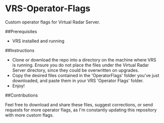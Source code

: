 # VRS-Operator-Flags
Custom operator flags for Virtual Radar Server.

##Prerequisites
- VRS installed and running

##Instructions

- Clone or download the repo into a directory on the machine where VRS is running. Ensure you do not place the files under the Virtual Radar Server directory, since they could be overwritten on upgrades.
- Copy the desired files contained in the 'OperatorFlags' folder you've just downloaded, and paste them in your VRS 'Operator Flags' folder.
- Enjoy!

##Contributions

Feel free to download and share these files, suggest corrections, or send requests for more operator flags, as I'm constantly updating this repository with more custom flags.
